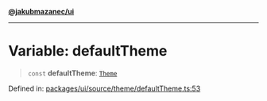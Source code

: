 [**@jakubmazanec/ui**](../README.md)

---

# Variable: defaultTheme

> `const` **defaultTheme**: [`Theme`](../type-aliases/Theme.md)

Defined in:
[packages/ui/source/theme/defaultTheme.ts:53](https://github.com/jakubmazanec/tools/blob/0373298af23ca7b778987184cd6fcccd21ae54be/packages/ui/source/theme/defaultTheme.ts#L53)
